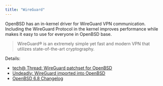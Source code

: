 ```yaml
---
title: "WireGuard"
---
```


OpenBSD has an in-kernel driver for WireGuard VPN communication. Including
the WireGuard Protocol in the kernel improves performance while makes it easy
to use for everyone in OpenBSD base.

> WireGuard® is an extremely simple yet fast and modern VPN that utilizes state-of-the-art cryptography.

Details:

* [tech@ Thread: WireGuard patchset for OpenBSD](https://marc.info/?l=openbsd-tech&m=158926407905492&w=2)
* [Undeadly: WireGuard imported into OpenBSD](https://undeadly.org/cgi?action=article;sid=20200622052207)
* [OpenBSD 6.8 Changelog](https://www.openbsd.org/68.html)
